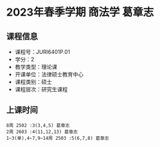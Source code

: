 # 2023年春季学期 商法学 葛章志






## 课程信息

- 课程号：JURI6401P.01
- 学分：2
- 教学类型：理论课
- 开课单位：法律硕士教育中心
- 课程类别：硕士
- 课程层次：研究生课程

## 上课时间

```
8周 2502 :3(3,4,5) 葛章志
2周 2603 :4(11,12,13) 葛章志
1~3(单),4~7,9~14周 2503 :5(6,7,8) 葛章志
```

